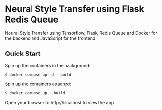 # Neural Style Transfer using Flask Redis Queue
Neural Style Transfer using Tensorflow, Flask, Redis Queue and Docker
for the backend and JavaScript for the frontend.

## Quick Start
Spin up the containers in the background:
``` python
$ docker-compose up -d --build
```

Spin up the containers attached:
``` python
$ docker-compose up --build
```

Open your browser to http://localhost to view the app 